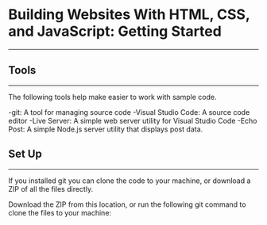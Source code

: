 # Building Websites With HTML, CSS, and JavaScript: Getting Started
---
## Tools
---
The following tools help make easier to work with sample code.

-git: A tool for managing source code
-Visual Studio Code: A source code editor
-Live Server: A simple web server utility for Visual Studio Code
-Echo Post: A simple Node.js server utility that displays post data.

## Set Up
---
If you installed git you can clone the code to your machine, or download a ZIP of all the files directly.

Download the ZIP from this location, or run the following git command to clone the files to your machine:

